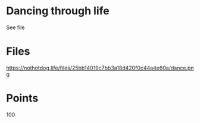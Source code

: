 # Dancing through life
See file

# Files
https://nothotdog.life/files/25bb14019c7bb3a18d420f0c44a4e60a/dance.png

# Points
100
